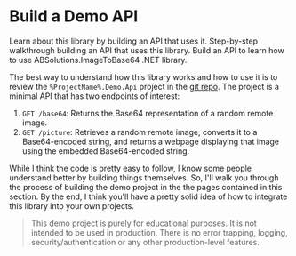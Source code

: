 # Build a Demo API

<link-summary>Learn about this library by building an API that uses it.</link-summary>
<card-summary>Step-by-step walkthrough building an API that uses this library.</card-summary>
<web-summary>Build an API to learn how to use ABSolutions.ImageToBase64 .NET library.</web-summary>

The best way to understand how this library works and how to use it is to review the
`%ProjectName%.Demo.Api` project in the [git repo](%GitRepo%). The project is a minimal API that has two endpoints of
interest:

1. `GET /base64`: Returns the Base64 representation of a random remote image.
2. `GET /picture`: Retrieves a random remote image, converts it to a Base64-encoded string, and returns a webpage
   displaying that image using the embedded Base64-encoded string.

While I think the code is pretty easy to follow, I know some people understand better by building things themselves. So,
I'll walk you through the process of building the demo project in the the pages contained in this section. By the end, I
think you'll have a pretty solid idea of how to integrate this library into your own projects.

> This demo project is purely for educational purposes. It is not intended to be used in production. There is no error
> trapping, logging, security/authentication or any other production-level features.
